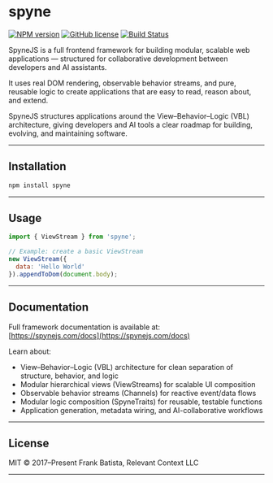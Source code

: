 # spyne

[![NPM version](https://img.shields.io/npm/v/spyne.svg?longCache=true&style=flat-square)](https://www.npmjs.com/package/spyne)
[![GitHub license](https://img.shields.io/github/license/spynejs/spyne.svg?longCache=true&style=flat-square)](https://github.com/spynejs/spyne/blob/master/LICENSE)
[![Build Status](https://app.travis-ci.com/spynejs/spyne.svg?token=tUNpKxHHHcwypyVzqWmD&branch=main)](https://travis-ci.com/spynejs/spyne)

SpyneJS is a full frontend framework for building modular, scalable web applications — structured for collaborative development between developers and AI assistants.

It uses real DOM rendering, observable behavior streams, and pure, reusable logic to create applications that are easy to read, reason about, and extend.

SpyneJS structures applications around the View–Behavior–Logic (VBL) architecture, giving developers and AI tools a clear roadmap for building, evolving, and maintaining software.

---

## Installation

```bash
npm install spyne
```

---

## Usage

```javascript
import { ViewStream } from 'spyne';

// Example: create a basic ViewStream
new ViewStream({
  data: 'Hello World'
}).appendToDom(document.body);
```

---

## Documentation

Full framework documentation is available at:  
[https://spynejs.com/docs](https://spynejs.com/docs)

Learn about:
- View–Behavior–Logic (VBL) architecture for clean separation of structure, behavior, and logic
- Modular hierarchical views (ViewStreams) for scalable UI composition
- Observable behavior streams (Channels) for reactive event/data flows
- Modular logic composition (SpyneTraits) for reusable, testable functions
- Application generation, metadata wiring, and AI-collaborative workflows

---

## License

MIT © 2017–Present Frank Batista, Relevant Context LLC

---
